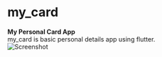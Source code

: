 # my_card
<b>My Personal Card App</b>
<br>
my_card is basic personal details app using flutter.
<br>
![Screenshot](https://github.com/SmakshiA/My_Card/assets/112183051/bb41eeef-2f57-43df-b8e5-aaa0182112c1)
